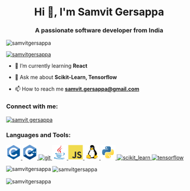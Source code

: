 <h1 align="center">Hi 👋, I'm Samvit Gersappa</h1>
<h3 align="center">A passionate software developer from India</h3>

<p align="left"> <img src="https://komarev.com/ghpvc/?username=samvitgersappa&label=Profile%20views&color=0e75b6&style=flat" alt="samvitgersappa" /> </p>

<p align="left"> <a href="https://github.com/ryo-ma/github-profile-trophy"><img src="https://github-profile-trophy.vercel.app/?username=samvitgersappa" alt="samvitgersappa" /></a> </p>

- 🌱 I’m currently learning **React**

- 💬 Ask me about **Scikit-Learn, Tensorflow**

- 📫 How to reach me **samvit.gersappa@gmail.com**

<h3 align="left">Connect with me:</h3>
<p align="left">
<a href="https://linkedin.com/in/samvit-gersappa" target="blank"><img align="center" src="https://raw.githubusercontent.com/rahuldkjain/github-profile-readme-generator/master/src/images/icons/Social/linked-in-alt.svg" alt="samvit gersappa" height="30" width="40" /></a>
</p>

<h3 align="left">Languages and Tools:</h3>
<p align="left"> <a href="https://www.cprogramming.com/" target="_blank" rel="noreferrer"> <img src="https://raw.githubusercontent.com/devicons/devicon/master/icons/c/c-original.svg" alt="c" width="40" height="40"/> </a> <a href="https://www.w3schools.com/cpp/" target="_blank" rel="noreferrer"> <img src="https://raw.githubusercontent.com/devicons/devicon/master/icons/cplusplus/cplusplus-original.svg" alt="cplusplus" width="40" height="40"/> </a> <a href="https://git-scm.com/" target="_blank" rel="noreferrer"> <img src="https://www.vectorlogo.zone/logos/git-scm/git-scm-icon.svg" alt="git" width="40" height="40"/> </a> <a href="https://www.java.com" target="_blank" rel="noreferrer"> <img src="https://raw.githubusercontent.com/devicons/devicon/master/icons/java/java-original.svg" alt="java" width="40" height="40"/> </a> <a href="https://developer.mozilla.org/en-US/docs/Web/JavaScript" target="_blank" rel="noreferrer"> <img src="https://raw.githubusercontent.com/devicons/devicon/master/icons/javascript/javascript-original.svg" alt="javascript" width="40" height="40"/> </a> <a href="https://www.linux.org/" target="_blank" rel="noreferrer"> <img src="https://raw.githubusercontent.com/devicons/devicon/master/icons/linux/linux-original.svg" alt="linux" width="40" height="40"/> </a> <a href="https://www.python.org" target="_blank" rel="noreferrer"> <img src="https://raw.githubusercontent.com/devicons/devicon/master/icons/python/python-original.svg" alt="python" width="40" height="40"/> </a> <a href="https://scikit-learn.org/" target="_blank" rel="noreferrer"> <img src="https://upload.wikimedia.org/wikipedia/commons/0/05/Scikit_learn_logo_small.svg" alt="scikit_learn" width="40" height="40"/> </a> <a href="https://www.tensorflow.org" target="_blank" rel="noreferrer"> <img src="https://www.vectorlogo.zone/logos/tensorflow/tensorflow-icon.svg" alt="tensorflow" width="40" height="40"/> </a> </p>

<p><img align="left" src="https://github-readme-stats.vercel.app/api/top-langs?username=samvitgersappa&show_icons=true&locale=en&layout=compact" alt="samvitgersappa" /></p>

<p>&nbsp;<img align="center" src="https://github-readme-stats.vercel.app/api?username=samvitgersappa&show_icons=true&locale=en" alt="samvitgersappa" /></p>

<p><img align="center" src="https://github-readme-streak-stats.herokuapp.com/?user=samvitgersappa&" alt="samvitgersappa" /></p>

